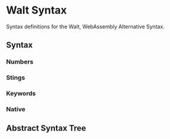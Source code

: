 # Walt Syntax

Syntax definitions for the Walt, WebAssembly Alternative Syntax.

## Syntax

### Numbers

### Stings

### Keywords

### Native

## Abstract Syntax Tree

